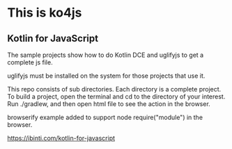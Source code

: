 # This is ko4js

## Kotlin for JavaScript

The sample projects show how to do Kotlin DCE and uglifyjs to get a complete js file.

uglifyjs must be installed on the system for those projects that use it. 

This repo consists of sub directories. Each directory is a complete project. 
To build a project, open the terminal and cd to the directory of your interest.
Run ./gradlew, and then open html file to see the action in the browser.

browserify example added to support node require("module") in the browser. 

<a href="https://ibinti.com/kotlin-for-javascript" target="_blank">https://ibinti.com/kotlin-for-javascript</a>